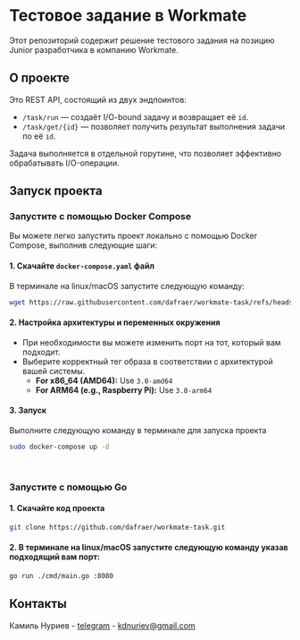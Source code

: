 <!-- ABOUT THE PROJECT -->
# Тестовое задание в Workmate

Этот репозиторий содержит решение тестового задания на позицию Junior разработчика в компанию Workmate.

## О проекте

Это REST API, состоящий из двух эндпоинтов:

- `/task/run` — создаёт I/O-bound задачу и возвращает её `id`.
- `/task/get/{id}` — позволяет получить результат выполнения задачи по её `id`.

Задача выполняется в отдельной горутине, что позволяет эффективно обрабатывать I/O-операции.


<!-- GETTING STARTED -->
## Запуск проекта

### Запустите с помощью Docker Compose
Вы можете легко запустить проект локально с помощью Docker Compose, выполнив следующие шаги:

#### 1. Скачайте `docker-compose.yaml` файл
В терминале на linux/macOS запустите следующую команду:

```sh
wget https://raw.githubusercontent.com/dafraer/workmate-task/refs/heads/main/docker-compose.yaml
```  

#### 2. Настройка архитектуры и переменных окружения
- При необходимости вы можете изменить порт на тот, который вам подходит.
- Выберите корректный тег образа в соответствии с архитектурой вашей системы.
    - **For x86_64 (AMD64):** Use `3.0-amd64`
    - **For ARM64 (e.g., Raspberry Pi):** Use `3.0-arm64`

#### 3. Запуск
Выполните следующую команду в терминале для запуска проекта

```sh
sudo docker-compose up -d
```  

<br>

### Запустите с помощью Go

#### 1. Скачайте код проекта

```sh
git clone https://github.com/dafraer/workmate-task.git
```  

#### 2. В терминале на linux/macOS запустите следующую команду указав подходящий вам порт:

```sh
go run ./cmd/main.go :8080
```  

<!-- CONTACT -->
## Контакты

Камиль Нуриев - [telegram](https://t.me/dafraer) - kdnuriev@gmail.com